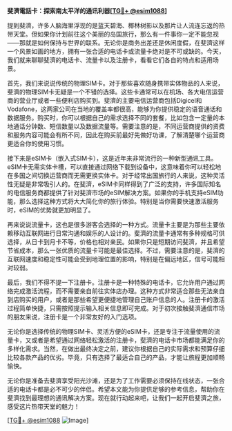 **斐濟電話卡：探索南太平洋的通讯利器[[TG💪+ @esim1088](https://t.me/s/esim1088)]**

提到斐濟，许多人脑海里浮现的是蓝天碧海、椰林树影以及那片让人流连忘返的热带天堂。但如果你计划前往这个美丽的岛国旅行，那么有一件事你一定不能忽视——那就是如何保持与世界的联系。无论你是商务出差还是休闲度假，在斐濟这样一个风景如画的地方，拥有一张合适的电话卡或流量卡绝对是不可或缺的。今天，我们就来聊聊斐濟的电话卡、流量卡以及注册卡，看看它们各自的特点和适用场景。

首先，我们来说说传统的物理SIM卡。对于那些喜欢随身携带实体物品的人来说，斐濟的物理SIM卡无疑是一个不错的选择。这些卡通常可以在机场、各大电信运营商的营业厅或者一些便利店购买到。斐濟的主要电信运营商包括Digicel和Vodafone，这两家公司在当地的覆盖率都很高，能够为你提供稳定的语音通话和数据服务。购买时，你可以根据自己的需求选择不同的套餐，比如包含一定量的本地通话分钟数、短信数量以及数据流量等。需要注意的是，不同运营商提供的资费和服务内容可能会有所不同，因此在购买前最好先做好功课，了解清楚哪个运营商更适合你的使用习惯。

接下来是eSIM卡（嵌入式SIM卡），这是近年来非常流行的一种新型通讯工具。eSIM卡无需实体卡槽，可以直接通过网络下载到设备中，这意味着你可以轻松地在多国之间切换运营商而无需更换实体卡。对于经常出国旅行的人来说，这种灵活性无疑是非常吸引人的。在斐濟，eSIM卡同样得到了广泛的支持，许多国际知名的电信服务商都提供了针对斐濟市场的eSIM解决方案。如果你的手机支持eSIM功能，那么选择这种方式将大大简化你的旅行体验。特别是当你需要快速激活服务时，eSIM的优势就更加明显了。

再来说说流量卡，这也是很多游客会选择的一种方式。流量卡主要是为那些主要依赖移动互联网进行日常沟通和娱乐的人设计的。斐濟的流量卡通常有多种规格可供选择，从日卡到月卡不等，价格也相对亲民。如果你只是短期访问斐濟，并且希望节省成本，那么一张优质的流量卡可能是最佳选择。不过，需要注意的是，斐濟的互联网速度和稳定性可能会受到地理位置的影响，特别是在偏远地区，信号可能相对较弱。

最后，我们不得不提一下注册卡。注册卡是一种特殊的电话卡，它允许用户通过网络完成激活流程，而不需要亲自前往实体店办理。这种方式非常适合那些无法亲自到店购买的用户，或者是那些希望更便捷地管理自己账户信息的人。注册卡的激活过程简单快捷，只需按照提示输入相关信息即可完成。对于初次接触斐濟通信市场的朋友来说，注册卡是一个非常友好的入门选项。

无论你是选择传统的物理SIM卡、灵活方便的eSIM卡，还是专注于流量使用的流量卡，又或者是希望通过网络轻松激活的注册卡，斐濟的电话卡市场都能满足你的多样化需求。当然，在做出最终决定之前，建议你根据自己的实际需求和预算仔细比较各款产品的优劣。毕竟，只有选择了最适合自己的产品，才能让旅程更加顺畅愉快。

无论你是准备去斐濟享受阳光沙滩，还是为了工作需要必须保持在线状态，一张合适的电话卡都是必不可少的伴侣。希望本文能为你提供足够的参考信息，帮助你在斐濟找到最理想的通讯解决方案。现在就行动起来吧，让我们一起开启斐濟之旅，感受这片热带天堂的魅力！

[[TG💪+ @esim1088](https://t.me/s/esim1088) ![Image](https://i.postimg.cc/4NQfJmqS/Snipaste-2025-05-13-00-14-12.png)]